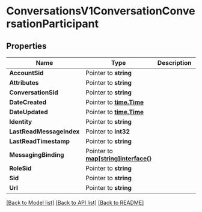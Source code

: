 # ConversationsV1ConversationConversationParticipant

## Properties

Name | Type | Description | Notes
------------ | ------------- | ------------- | -------------
**AccountSid** | Pointer to **string** |  | [optional] 
**Attributes** | Pointer to **string** |  | [optional] 
**ConversationSid** | Pointer to **string** |  | [optional] 
**DateCreated** | Pointer to [**time.Time**](time.Time.md) |  | [optional] 
**DateUpdated** | Pointer to [**time.Time**](time.Time.md) |  | [optional] 
**Identity** | Pointer to **string** |  | [optional] 
**LastReadMessageIndex** | Pointer to **int32** |  | [optional] 
**LastReadTimestamp** | Pointer to **string** |  | [optional] 
**MessagingBinding** | Pointer to [**map[string]interface{}**](.md) |  | [optional] 
**RoleSid** | Pointer to **string** |  | [optional] 
**Sid** | Pointer to **string** |  | [optional] 
**Url** | Pointer to **string** |  | [optional] 

[[Back to Model list]](../README.md#documentation-for-models) [[Back to API list]](../README.md#documentation-for-api-endpoints) [[Back to README]](../README.md)


